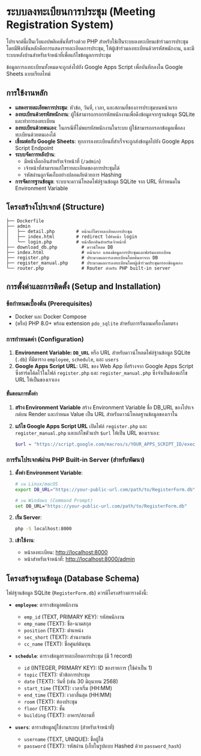# ระบบลงทะเบียนการประชุม (Meeting Registration System)

โปรเจกต์นี้เป็นเว็บแอปพลิเคชันที่สร้างด้วย PHP สำหรับใช้เป็นระบบลงทะเบียนเข้าร่วมการประชุม โดยมีฟังก์ชันหลักคือการแสดงรายละเอียดการประชุม, ให้ผู้เข้าร่วมลงทะเบียนด้วยรหัสพนักงาน, และมีระบบหลังบ้านสำหรับเจ้าหน้าที่เพื่อแก้ไขข้อมูลการประชุม

ข้อมูลการลงทะเบียนทั้งหมดจะถูกส่งไปยัง Google Apps Script เพื่อบันทึกลงใน Google Sheets แบบเรียลไทม์

## การใช้งานหลัก

  * **แสดงรายละเอียดการประชุม**: หัวข้อ, วันที่, เวลา, และสถานที่ของการประชุมบนหน้าแรก
  * **ลงทะเบียนด้วยรหัสพนักงาน**: ผู้ใช้สามารถกรอกรหัสพนักงานเพื่อดึงข้อมูลจากฐานข้อมูล SQLite และทำการลงทะเบียน
  * **ลงทะเบียนด้วยตนเอง**: ในกรณีที่ไม่พบรหัสพนักงานในระบบ ผู้ใช้สามารถกรอกข้อมูลเพื่อลงทะเบียนด้วยตนเองได้
  * **เชื่อมต่อกับ Google Sheets**: ทุกการลงทะเบียนที่สำเร็จจะถูกส่งข้อมูลไปยัง Google Apps Script Endpoint
  * **ระบบจัดการหลังบ้าน**:
      * มีหน้าล็อกอินสำหรับเจ้าหน้าที่ (`/admin`)
      * เจ้าหน้าที่สามารถแก้ไขรายละเอียดของการประชุมได้
      * รหัสผ่านถูกจัดเก็บอย่างปลอดภัยด้วยการ Hashing
  * **การจัดการฐานข้อมูล**: ระบบจะดาวน์โหลดไฟล์ฐานข้อมูล SQLite จาก URL ที่กำหนดใน Environment Variable

## โครงสร้างโปรเจกต์ (Structure)

```
├── Dockerfile
├── admin
│   ├── detail.php        # หน้าแก้ไขรายละเอียดการประชุม
│   ├── index.html        # redirect ไปยังหน้า login
│   └── login.php         # หน้าล็อกอินสำหรับเจ้าหน้าที่
├── download_db.php         # ดาวน์โหลด DB 
├── index.html              # หน้าแรก แสดงข้อมูลการประชุมและฟอร์มลงทะเบียน
├── register.php            # ประมวลผลการลงทะเบียนโดยค้นหาจาก DB
├── register_manual.php     # ประมวลผลการลงทะเบียนโดยผู้เข้าร่วมประชุมกรอกข้อมูลเอง
└── router.php              # Router สำหรับ PHP built-in server
```

## การตั้งค่าและการติดตั้ง (Setup and Installation)

### ข้อกำหนดเบื้องต้น (Prerequisites)

  * Docker และ Docker Compose
  * (หรือ) PHP 8.0+ พร้อม extension `pdo_sqlite` สำหรับการรันบนเครื่องโดยตรง

### การกำหนดค่า (Configuration)

1.  **Environment Variable: `DB_URL`** หรือ URL สำหรับดาวน์โหลดไฟล์ฐานข้อมูล SQLite (`.db`) ที่มีตาราง `employee`, `schedule`, และ `users`
2.  **Google Apps Script URL**: URL ของ Web App ที่สร้างจาก Google Apps Script ซึ่งฮาร์ดโค้ดไว้ในไฟล์ `register.php` และ `register_manual.php` ซึ่งจำเป็นต้องแก้ไข URL ให้เป็นของเราเอง

#### ขั้นตอนการตั้งค่า

1.  **สร้าง Environment Variable**
    สร้าง Environment Variable ชื่อ DB_URL ของโปรเจกต์บน Render และกำหนด Value เป็น URL สำหรับดาวน์โหลดฐานข้อมูลของเราใน 

2.  **แก้ไข Google Apps Script URL**
    เปิดไฟล์ `register.php` และ `register_manual.php` และแก้ไขตัวแปร `$url` ให้เป็น URL ของเราเอง:

    ```php
    $url = "https://script.google.com/macros/s/YOUR_APPS_SCRIPT_ID/exec";
    ```
    
### การรันโปรเจกต์ผ่าน PHP Built-in Server (สำหรับพัฒนา)

1.  **ตั้งค่า Environment Variable**:

    ```bash
    # บน Linux/macOS
    export DB_URL="https://your-public-url.com/path/to/RegisterForm.db"

    # บน Windows (Command Prompt)
    set DB_URL="https://your-public-url.com/path/to/RegisterForm.db"
    ```

2.  **เริ่ม Server**:

    ```bash
    php -S localhost:8000 
    ```

3.  **เข้าใช้งาน**:

      * หน้าลงทะเบียน: [http://localhost:8000](https://www.google.com/search?q=http://localhost:8000)
      * หน้าสำหรับเจ้าหน้าที่: [http://localhost:8000/admin](https://www.google.com/search?q=http://localhost:8000/admin)

## โครงสร้างฐานข้อมูล (Database Schema)

ไฟล์ฐานข้อมูล SQLite (`RegisterForm.db`) ควรมีโครงสร้างตารางดังนี้:

  * **`employee`**: ตารางข้อมูลพนักงาน

      * `emp_id` (TEXT, PRIMARY KEY): รหัสพนักงาน
      * `emp_name` (TEXT): ชื่อ-นามสกุล
      * `position` (TEXT): ตำแหน่ง
      * `sec_short` (TEXT): ส่วนงานย่อ
      * `cc_name` (TEXT): ชื่อศูนย์ต้นทุน

  * **`schedule`**: ตารางข้อมูลรายละเอียดการประชุม (มี 1 record)

      * `id` (INTEGER, PRIMARY KEY): ID ของรายการ (ใช้ค่าเป็น 1)
      * `topic` (TEXT): หัวข้อการประชุม
      * `date` (TEXT): วันที่ (เช่น 30 มิถุนายน 2568)
      * `start_time` (TEXT): เวลาเริ่ม (HH:MM)
      * `end_time` (TEXT): เวลาสิ้นสุด (HH:MM)
      * `room` (TEXT): ห้องประชุม
      * `floor` (TEXT): ชั้น
      * `building` (TEXT): อาคาร/สถานที่

  * **`users`**: ตารางข้อมูลผู้ใช้งานระบบ (สำหรับเจ้าหน้าที่)

      * `username` (TEXT, UNIQUE): ชื่อผู้ใช้
      * `password` (TEXT): รหัสผ่าน (เก็บในรูปแบบ Hashed ด้วย `password_hash`)
